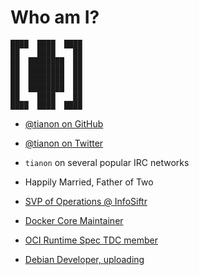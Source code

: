 # Who am I?

```
████  ████  ████
██    ████    ██
██  ████████  ██
██  ████████  ██
██  ████████  ██
██  ████████  ██
██    ████    ██
████  ████  ████
```

- [@tianon on GitHub](https://github.com/tianon)
- [@tianon on Twitter](https://twitter.com/tianon)
- `tianon` on several popular IRC networks
- Happily Married, Father of Two

- [SVP of Operations @ InfoSiftr](http://www.infosiftr.com)
- [Docker Core Maintainer](https://github.com/docker/docker/blob/172ca1ca8c4d5157789feb97a6424104b81a3479/MAINTAINERS#L42)
- [OCI Runtime Spec TDC member](https://github.com/opencontainers/runtime-spec/blob/9d1998240a15ff6d226c2d4353b6dd6259728760/MAINTAINERS#L8)
- [Debian Developer, uploading](https://nm.debian.org/public/person/tianon)
